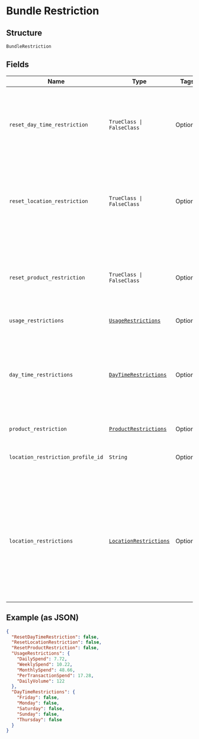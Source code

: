 
# Bundle Restriction

## Structure

`BundleRestriction`

## Fields

| Name | Type | Tags | Description |
|  --- | --- | --- | --- |
| `reset_day_time_restriction` | `TrueClass \| FalseClass` | Optional | True/False<br>A value indicates if the day/time restriction is to be reset for card bundle.<br>Optional<br>Default value is False.<br>**Default**: `false` |
| `reset_location_restriction` | `TrueClass \| FalseClass` | Optional | True/False<br>A value indicates if the location restriction is to be reset for card bundle.<br>Optional<br>Default value is False.<br>**Default**: `false` |
| `reset_product_restriction` | `TrueClass \| FalseClass` | Optional | True/False<br>A value indicates if the product restriction is to be reset for card bundle.<br>Optional<br>Default value is False.<br>**Default**: `false` |
| `usage_restrictions` | [`UsageRestrictions`](../../doc/models/usage-restrictions.md) | Optional | - |
| `day_time_restrictions` | [`DayTimeRestrictions`](../../doc/models/day-time-restrictions.md) | Optional | Day/time restrictions such as weekdays and time range to be applied on the bundle.<br>Mandatory if respective action is set as “Add”.<br>The details of DayTimeRestriction entity is given below. |
| `product_restriction` | [`ProductRestrictions`](../../doc/models/product-restrictions.md) | Optional | - |
| `location_restriction_profile_id` | `String` | Optional | Identifier of the location restriction profile to be updated for the bundle in Gateway.<br>Optional |
| `location_restrictions` | [`LocationRestrictions`](../../doc/models/location-restrictions.md) | Optional | Location restrictions to be applied on the bundle which either allows or restricts using the cards, which are under the bundle, in the specified locations.<br>Mandatory if respective action is set as “Add”.<br>Details of location restrictions are given below. |

## Example (as JSON)

```json
{
  "ResetDayTimeRestriction": false,
  "ResetLocationRestriction": false,
  "ResetProductRestriction": false,
  "UsageRestrictions": {
    "DailySpend": 7.72,
    "WeeklySpend": 10.22,
    "MonthlySpend": 48.66,
    "PerTransactionSpend": 17.28,
    "DailyVolume": 122
  },
  "DayTimeRestrictions": {
    "Friday": false,
    "Monday": false,
    "Saturday": false,
    "Sunday": false,
    "Thursday": false
  }
}
```

